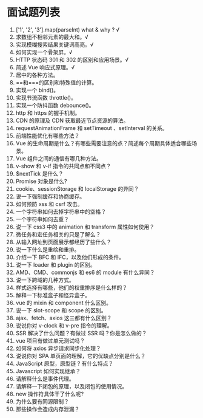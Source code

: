 # 面试题列表

1. ['1', '2', '3'].map(parseInt) what & why ? √
2. 求数组不相邻元素的最大和。√
3. 实现模糊搜索结果关键词高亮。√
4. 如何实现一个骨架屏。√
5. HTTP 状态码 301 和 302 的区别和应用场景。√
6. 简述 Vue 响应式原理。√
7. 居中的各种方法。
8. \==和===的区别和特殊值的计算。
9. 实现一个 bind()。
10. 实现节流函数 throttle()。
11. 实现一个防抖函数 debounce()。
12. http 和 https 的握手机制。
13. CDN 的原理及 CDN 获取最近节点资源的算法。
14. requestAnimationFrame 和 setTimeout 、setInterval 的关系。
15. 前端性能优化有哪些方法？
16. Vue 的生命周期是什么？有哪些需要注意的点？简述每个周期具体适合哪些场景。
17. Vue 组件之间的通信有哪几种方法。
18. v-show 和 v-if 指令的共同点和不同点？
19. \$nextTick 是什么？
20. Promise 对象是什么?
21. cookie、sessionStorage 和 localStorage 的异同？
22. 说一下强制缓存和协商缓存。
23. 如何预防 xss 和 csrf 攻击。
24. 一个字符串如何去掉字符串中的空格？
25. 一个字符串如何去重？
26. 说一下 css3 中的 animation 和 transform 属性如何使用？
27. 微任务和宏任务相关的只是了解么？
28. 从输入网址到页面展示都经历了些什么？
29. 说一下什么是重绘和重排。
30. 介绍一下 BFC 和 IFC，以及他们形成的条件。
31. 说一下 loader 和 plugin 的区别。
32. AMD、CMD、commonjs 和 es6 的 module 有什么异同？
33. 说一下跨域的几种方式。
34. 样式选择有哪些，他们的权重排序是什么样的？
35. 解释一下标准盒子和怪异盒子。
36. vue 的 mixin 和 component 什么区别。
37. 说一下 slot-scope 和 scope 的区别。
38. ajax、fetch、axios 这三都有什么区别？
39. 说说你对 v-clock 和 v-pre 指令的理解。
40. SSR 解决了什么问题？有做过 SSR 吗？你是怎么做的？
41. vue 项目有做过单元测试吗？
42. 如何将 axios 异步请求同步化处理？
43. 说说你对 SPA 单页面的理解，它的优缺点分别是什么？
44. JavaScript 原型，原型链 ? 有什么特点？
45. Javascript 如何实现继承？
46. 请解释什么是事件代理。
47. 请解释一下闭包的原理，以及闭包的使用情况。
48. new 操作符具体干了什么呢?
49. 为什么要有同源限制？
50. 那些操作会造成内存泄漏？

